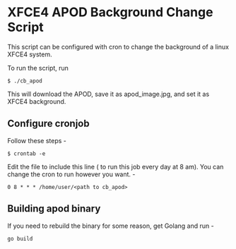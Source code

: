 # XFCE4 APOD Background Change Script
This script can be configured with cron to change the background of a linux XFCE4 system.

To run the script, run 

    $ ./cb_apod

This will download the APOD, save it as apod_image.jpg, and set it as XFCE4 background. 

## Configure cronjob
Follow these steps - 

    $ crontab -e
   
   Edit the file to include this line ( to run this job every day at 8 am). You can change the cron to run however you want. - 
   

    0 8 * * * /home/user/<path to cb_apod>

## Building apod binary 

If you need to rebuild the binary for some reason, get Golang and run - 

    go build 

